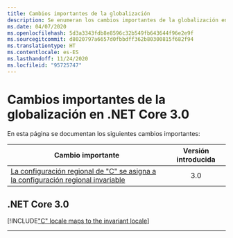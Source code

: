 ```yaml
---
title: Cambios importantes de la globalización
description: Se enumeran los cambios importantes de la globalización en .NET Core 3.0.
ms.date: 04/07/2020
ms.openlocfilehash: 5d3a3343fdb8e8596c32b549fb643644f96e2e9f
ms.sourcegitcommit: d8020797a6657d0fbbdff362b80300815f682f94
ms.translationtype: HT
ms.contentlocale: es-ES
ms.lasthandoff: 11/24/2020
ms.locfileid: "95725747"
---
```

# <a name="globalization-breaking-changes-in-net-core-30"></a>Cambios importantes de la globalización en .NET Core 3.0

En esta página se documentan los siguientes cambios importantes:

| Cambio importante | Versión introducida |
| - | :-: |
| [La configuración regional de "C" se asigna a la configuración regional invariable](#c-locale-maps-to-the-invariant-locale) | 3.0 |

## <a name="net-core-30"></a>.NET Core 3.0

[!INCLUDE["C" locale maps to the invariant locale](~/includes/core-changes/globalization/3.0/c-locale-maps-to-invariant-locale.md)]

***
